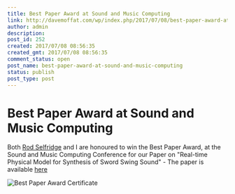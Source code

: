 ```yaml
---
title: Best Paper Award at Sound and Music Computing
link: http://davemoffat.com/wp/index.php/2017/07/08/best-paper-award-at-sound-and-music-computing/
author: admin
description: 
post_id: 252
created: 2017/07/08 08:56:35
created_gmt: 2017/07/08 08:56:35
comment_status: open
post_name: best-paper-award-at-sound-and-music-computing
status: publish
post_type: post
---
```


# Best Paper Award at Sound and Music Computing

Both [Rod Selfridge](https://rodselfridge.wordpress.com/) and I are honoured to win the Best Paper Award, at the Sound and Music Computing Conference for our Paper on "Real-time Physical Model for Synthesis of Sword Swing Sound" - The paper is available [here](http://smc2017.aalto.fi/media/materials/proceedings/SMC17_p299.pdf)

![Best Paper Award Certificate](/wp-content/uploads/2017/07/DEMPdafXsAAjry1-1024x729.jpg)